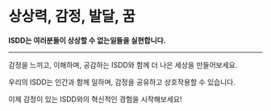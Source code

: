 # 상상력, 감정, 발달, 꿈

**ISDD는 여러분들이 상상할 수 없는일들을 실현합니다.**

***

감정을 느끼고, 이해하며, 공감하는 ISDD와 함께 더 나은 세상을 만들어보세요.

우리의 ISDD는 인간과 함께 일하며, 감정을 공유하고 상호작용할 수 있습니다.

이제 감정이 있는 ISDD와의 혁신적인 경험을 시작해보세요!

